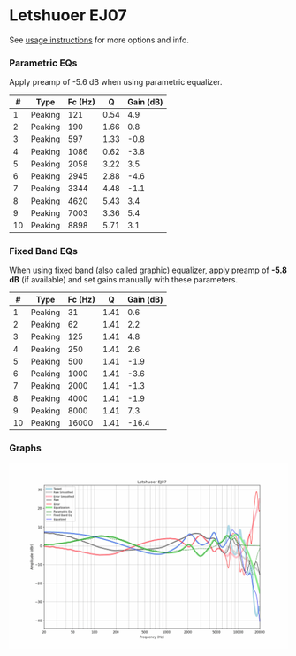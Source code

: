 # Letshuoer EJ07
See [usage instructions](https://github.com/jaakkopasanen/AutoEq#usage) for more options and info.

### Parametric EQs
Apply preamp of -5.6 dB when using parametric equalizer.

|   # | Type    |   Fc (Hz) |    Q |   Gain (dB) |
|-----|---------|-----------|------|-------------|
|   1 | Peaking |       121 | 0.54 |         4.9 |
|   2 | Peaking |       190 | 1.66 |         0.8 |
|   3 | Peaking |       597 | 1.33 |        -0.8 |
|   4 | Peaking |      1086 | 0.62 |        -3.8 |
|   5 | Peaking |      2058 | 3.22 |         3.5 |
|   6 | Peaking |      2945 | 2.88 |        -4.6 |
|   7 | Peaking |      3344 | 4.48 |        -1.1 |
|   8 | Peaking |      4620 | 5.43 |         3.4 |
|   9 | Peaking |      7003 | 3.36 |         5.4 |
|  10 | Peaking |      8898 | 5.71 |         3.1 |

### Fixed Band EQs
When using fixed band (also called graphic) equalizer, apply preamp of **-5.8 dB** (if available) and set gains manually with these parameters.

|   # | Type    |   Fc (Hz) |    Q |   Gain (dB) |
|-----|---------|-----------|------|-------------|
|   1 | Peaking |        31 | 1.41 |         0.6 |
|   2 | Peaking |        62 | 1.41 |         2.2 |
|   3 | Peaking |       125 | 1.41 |         4.8 |
|   4 | Peaking |       250 | 1.41 |         2.6 |
|   5 | Peaking |       500 | 1.41 |        -1.9 |
|   6 | Peaking |      1000 | 1.41 |        -3.6 |
|   7 | Peaking |      2000 | 1.41 |        -1.3 |
|   8 | Peaking |      4000 | 1.41 |        -1.9 |
|   9 | Peaking |      8000 | 1.41 |         7.3 |
|  10 | Peaking |     16000 | 1.41 |       -16.4 |

### Graphs
![](./Letshuoer%20EJ07.png)
